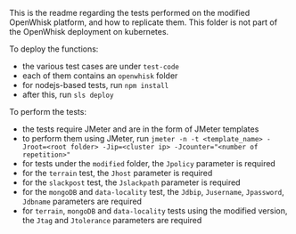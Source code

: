 This is the readme regarding the tests performed on the modified OpenWhisk platform, and how to replicate them. This folder is not part of the OpenWhisk deployment on kubernetes.

To deploy the functions:
- the various test cases are under `test-code`
- each of them contains an `openwhisk` folder
- for nodejs-based tests, run `npm install`
- after this, run `sls deploy`


To perform the tests:
- the tests require JMeter and are in the form of JMeter templates
- to perform them using JMeter, run `jmeter -n -t <template_name> -Jroot=<root folder> -Jip=<cluster ip> -Jcounter="<number of repetition>"`
- for tests under the `modified` folder, the `Jpolicy` parameter is required
- for the `terrain` test, the `Jhost` parameter is required
- for the `slackpost` test, the `Jslackpath` parameter is required
- for the `mongoDB` and `data-locality` test, the `Jdbip`, `Jusername`, `Jpassword`, `Jdbname` parameters are required
- for `terrain`, `mongoDB` and `data-locality` tests using the modified version, the `Jtag` and `Jtolerance` parameters are required
